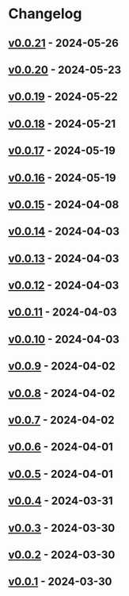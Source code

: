 # Changelog

## [v0.0.21](https://github.com/YumNumm/eqproxy-io/compare/v0.0.20...v0.0.21) - 2024-05-26

## [v0.0.20](https://github.com/YumNumm/eqproxy-io/compare/v0.0.19...v0.0.20) - 2024-05-23

## [v0.0.19](https://github.com/YumNumm/eqproxy-io/compare/v0.0.18...v0.0.19) - 2024-05-22

## [v0.0.18](https://github.com/YumNumm/eqproxy-io/compare/v0.0.17...v0.0.18) - 2024-05-21

## [v0.0.17](https://github.com/YumNumm/eqproxy-io/compare/v0.0.16...v0.0.17) - 2024-05-19

## [v0.0.16](https://github.com/YumNumm/eqproxy-io/compare/v0.0.15...v0.0.16) - 2024-05-19

## [v0.0.15](https://github.com/YumNumm/eqproxy-io/compare/v0.0.14...v0.0.15) - 2024-04-08

## [v0.0.14](https://github.com/YumNumm/eqproxy-io/compare/v0.0.13...v0.0.14) - 2024-04-03

## [v0.0.13](https://github.com/YumNumm/eqproxy-io/compare/v0.0.12...v0.0.13) - 2024-04-03

## [v0.0.12](https://github.com/YumNumm/eqproxy-io/compare/v0.0.11...v0.0.12) - 2024-04-03

## [v0.0.11](https://github.com/YumNumm/eqproxy-io/compare/v0.0.10...v0.0.11) - 2024-04-03

## [v0.0.10](https://github.com/YumNumm/eqproxy-io/compare/v0.0.9...v0.0.10) - 2024-04-03

## [v0.0.9](https://github.com/YumNumm/eqproxy-io/compare/v0.0.8...v0.0.9) - 2024-04-02

## [v0.0.8](https://github.com/YumNumm/eqproxy-io/compare/v0.0.7...v0.0.8) - 2024-04-02

## [v0.0.7](https://github.com/YumNumm/eqproxy-io/compare/v0.0.6...v0.0.7) - 2024-04-02

## [v0.0.6](https://github.com/YumNumm/eqproxy-io/compare/v0.0.5...v0.0.6) - 2024-04-01

## [v0.0.5](https://github.com/YumNumm/eqproxy-io/compare/v0.0.4...v0.0.5) - 2024-04-01

## [v0.0.4](https://github.com/YumNumm/eqproxy-io/compare/v0.0.3...v0.0.4) - 2024-03-31

## [v0.0.3](https://github.com/YumNumm/eqproxy-io/compare/v0.0.2...v0.0.3) - 2024-03-30

## [v0.0.2](https://github.com/YumNumm/eqproxy-io/compare/v0.0.1...v0.0.2) - 2024-03-30

## [v0.0.1](https://github.com/YumNumm/eqproxy-io/commits/v0.0.1) - 2024-03-30
